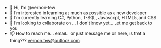 - 👋 Hi, I’m @vernon-tew
- 👀 I’m interested in learning as much as possible as a new developer
- 🌱 I’m currently learning C#, Python, T-SQL, Javascript, HTML5, and CSS
- 💞️ I’m looking to collaborate on ... I don't know yet... Let me get back to you
- 📫 How to reach me... email... or just message me on here, is that a thing???  vernon.tew@outlook.com  

<!---
vernon-tew/vernon-tew is a ✨ special ✨ repository because its `README.md` (this file) appears on your GitHub profile.
You can click the Preview link to take a look at your changes.
--->
